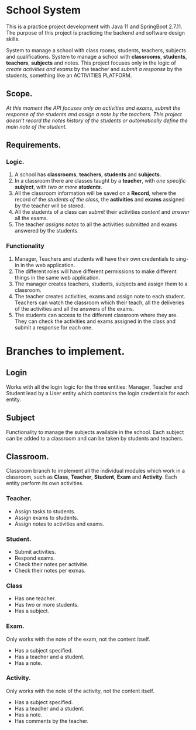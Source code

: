 # School System

This is a practice project development with Java 11 and SpringBoot 2.7.11. The purpose of this project is practicing the backend and software design skills.

System to manage a school with class rooms, students, teachers, subjects and qualifications.
System to manage a school with **classrooms**, **students**, **teachers**, **subjects** and notes. This project focuses only in the logic of *create activities and exams* by the teacher and *submit a response* by the students, something like an ACTIVITIES PLATFORM.

## Scope.

*At this moment the API focuses only on activities and exams, submit the response of the students and assign a note by the teachers. This project doesn’t record the notes history of the students or automatically define the main note of the student.*

## Requirements.

### Logic.

1. A school has **classrooms**, **teachers**, **students** and **subjects**.
2. In a classroom there are classes taught by a **teacher**, with *one specific **subject***, with *two or more **students***.
3. All the classroom information will be saved on a **Record**, where the record of the *students of the class*, the **activities** and **exams** assigned by the teacher will be stored.
4. All the students of a class can *submit* their activities *content* and *answer* all the exams.
5. The teacher *assigns notes* to all the activities submitted and exams answered by the students.

### Functionality

1. Manager, Teachers and students will have their own credentials to sing-in in the web application.
2. The different roles will have different permissions to make different things in the same web application.
3. The manager creates teachers, students, subjects and assign them to a classroom.
4. The teacher creates activities, exams and assign note to each student. Teachers can watch the classroom which their teach, all the deliveries of the activities and all the answers of the exams.
5. The students can access to the different classroom where they are. They can check the activities and exams assigned in the class and submit a response for each one.

# Branches to implement.

## Login

Works with all the login logic for the three entities: Manager, Teacher and Student lead by a User entity which contanins the login credentials for each entity.

## Subject

Functionality to manage the subjects available in the school. Each subject can be
added to a classroom and can be taken by students and teachers.

## Classroom.
Classroom branch to implement all the individual modules which work in a classroom, such as
**Class**, **Teacher**, **Student**, **Exam** and **Activity**.
Each entity perform its own activities.
### Teacher.
- Assign tasks to students.
- Assign exams to students.
- Assign notes to activities and exams.
### Student.
- Submit activities.
- Respond exams.
- Check their notes per activitie.
- Check their notes per exmas. 
### Class
- Has one teacher.
- Has two or more students.
- Has a subject.
### Exam.
Only works with the note of the exam, not the content itself.
- Has a subject specified.
- Has a teacher and a student.
- Has a note.
### Activity.
Only works with the note of the activity, not the content itself.
- Has a subject specified.
- Has a teacher and a student.
- Has a note.
- Has comments by the teacher.




